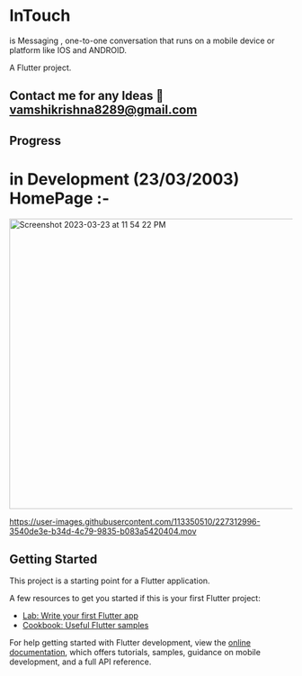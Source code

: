 # InTouch

is Messaging , one-to-one conversation that runs on a mobile device or platform like IOS and ANDROID.

A Flutter project.

## Contact me for any Ideas 📧vamshikrishna8289@gmail.com

## Progress

# in Development (23/03/2003) HomePage :-

<img width="516" alt="Screenshot 2023-03-23 at 11 54 22 PM" src="https://user-images.githubusercontent.com/113350510/227312860-6f78dda0-453e-4297-9fe6-fd9c727f8a1e.png">

https://user-images.githubusercontent.com/113350510/227312996-3540de3e-b34d-4c79-9835-b083a5420404.mov

## Getting Started

This project is a starting point for a Flutter application.

A few resources to get you started if this is your first Flutter project:

- [Lab: Write your first Flutter app](https://docs.flutter.dev/get-started/codelab)
- [Cookbook: Useful Flutter samples](https://docs.flutter.dev/cookbook)

For help getting started with Flutter development, view the
[online documentation](https://docs.flutter.dev/), which offers tutorials,
samples, guidance on mobile development, and a full API reference.
